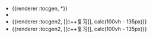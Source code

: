 - {{renderer :tocgen, *}}
-
- {{renderer :tocgen2, [[c++复习]], calc(100vh - 135px)}}
- {{renderer :tocgen2, [[c++复习]], calc(100vh - 135px)}}